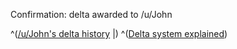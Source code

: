 Confirmation: delta awarded to /u/John

^([/u/John's delta history][user_history] |)
^([Delta system explained][delta_system])

[user_history]:
    https://www.reddit.com/r/testsub/wiki/user/John
[delta_system]:
    https://www.reddit.com/r/testsub/wiki/deltabot
